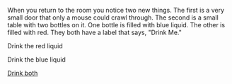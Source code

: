 When you return to the room you notice two new things. The first is a very small door
that only a mouse could crawl through. The second is a small table with two bottles on
it. One bottle is filled with blue liquid. The other is filled with red. They both have a label that says, "Drink Me."

Drink the red liquid

Drink the blue liquid

[Drink both](moon/moon_bound.md)
